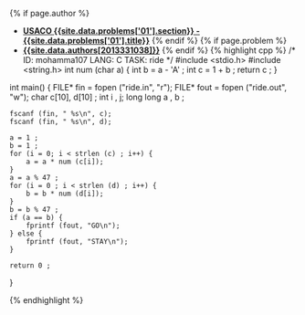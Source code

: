 <a name="2013331038.01"></a>

{% if page.author %}
- **[USACO {{site.data.problems['01'].section}} - {{site.data.problems['01'].title}}]({{site.baseurl}}/problem/01)**
{% endif %}
{% if page.problem %}
- **[{{site.data.authors[2013331038]}}]({{site.baseurl}}/author/2013331038)**
{% endif %}
{% highlight cpp %}
/*
ID: mohamma107
LANG: C
TASK: ride
*/
#include <stdio.h>
#include <string.h>
int num (char a) {
    int b = a - 'A' ;
    int c = 1 + b ;
    return c ;
}

int main() {
    FILE* fin = fopen ("ride.in", "r");
    FILE* fout = fopen ("ride.out", "w");
    char c[10], d[10] ;
    int i , j;
    long long a , b ;

    fscanf (fin, " %s\n", c);
    fscanf (fin, " %s\n", d);

    a = 1 ;
    b = 1 ;
    for (i = 0; i < strlen (c) ; i++) {
        a = a * num (c[i]);
    }
    a = a % 47 ;
    for (i = 0 ; i < strlen (d) ; i++) {
        b = b * num (d[i]);
    }
    b = b % 47 ;
    if (a == b) {
        fprintf (fout, "GO\n");
    } else {
        fprintf (fout, "STAY\n");
    }

    return 0 ;
}



{% endhighlight %}